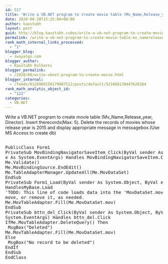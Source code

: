 ```yaml
---
id: 517
title: 'Write a VB.NET program to create movie table (Mv_Name,Release_year, Director). Insert therecords(Max: 5). Delete the records of movies whose release year is 2015 and display appropriate message in messagebox.(Use MS Access to create db)'
date: 2020-08-28T15:25:00+00:00
author: kaustubh
layout: post
guid: http://blog.kaustubh.codes/write-a-vb-net-program-to-create-movie-table-mv_namerelease_year-director-insert-therecordsmax-5-delete-the-records-of-movies-whose-release-year-is-2015-and-display-appropriate-message-in-mes/
permalink: /write-a-vb-net-program-to-create-movie-table-mv_namerelease_year-director-insert-therecordsmax-5-delete-the-records-of-movies-whose-release-year-is-2015-and-display-appropriate-message-in-mes/
rank_math_internal_links_processed:
  - "1"
blogger_blog:
  - swayalgo.com
blogger_author:
  - Kaustubh Kulkarni
blogger_permalink:
  - /2020/08/write-vbnet-program-to-create-movie.html
blogger_internal:
  - /feeds/8126989156179907512/posts/default/521068130447628384
rank_math_analytic_object_id:
  - "122"
categories:
  - VB.NET
---
```

Write a VB.NET program to create movie table (Mv\_Name,Release\_year, Director). Insert therecords(Max: 5). Delete the records of movies whose release year is 2015 and display appropriate message in messagebox.(Use MS Access to create db) 

<pre><br />PublicClass Form1<br />PrivateSub MovBindingNavigatorSaveItem_Click(ByVal sender As System.Object, ByVal<br />e As System.EventArgs) Handles MovBindingNavigatorSaveItem.Click<br />Me.Validate()<br />Me.MovBindingSource.EndEdit()<br />Me.TableAdapterManager.UpdateAll(Me.MovDataSet)<br />EndSub<br />PrivateSub Form1_Load(ByVal sender As System.Object, ByVal e As System.EventArgs)<br />HandlesMyBase.Load<br />'TODO: This line of code loads data into the 'MovDataSet.mov' table. You can<br />move, or remove it, as needed.<br />Me.MovTableAdapter.Fill(Me.MovDataSet.mov)<br />EndSub<br />PrivateSub bttn_del_Click(ByVal sender As System.Object, ByVal e As<br />System.EventArgs) Handles bttn_del.Click<br />IfMe.MovTableAdapter.DeleteQuery() Then<br /> MsgBox("Deleted")<br />Me.MovTableAdapter.Fill(Me.MovDataSet.mov)<br />Else<br /> MsgBox("No record to be deleted")<br />EndIf<br />EndSub<br />EndClass<br /><br /></pre>